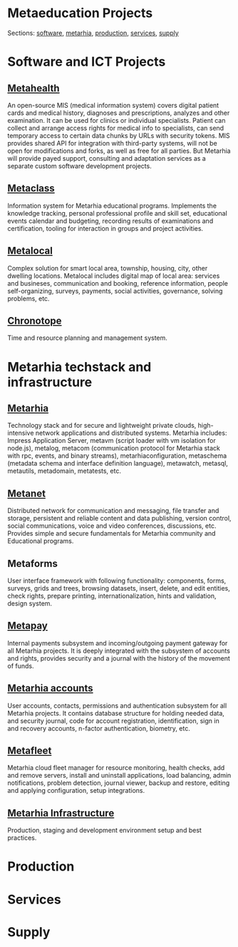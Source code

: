 # Metaeducation Projects

Sections: [software](#software-and-ict-projects),
[metarhia](#metarhia-techstack-and-infrastructure), [production](#production),
[services](#services), [supply](#supply)

# Software and ICT Projects

## [Metahealth](https://github.com/meta-edu/Metahealth)

An open-source MIS (medical information system) covers digital patient cards and
medical history, diagnoses and prescriptions, analyzes and other examination. It
can be used for clinics or individual specialists. Patient can collect and
arrange access rights for medical info to specialists, can send temporary access
to certain data chunks by URLs with security tokens. MIS provides shared API for
integration with third-party systems, will not be open for modifications and
forks, as well as free for all parties. But Metarhia will provide payed support,
consulting and adaptation services as a separate custom software development
projects.

## [Metaclass](https://github.com/meta-edu/Metaclass)

Information system for Metarhia educational programs. Implements the knowledge
tracking, personal professional profile and skill set, educational events
calendar and budgeting, recording results of examinations and certification,
tooling for interaction in groups and project activities.

## [Metalocal](https://github.com/metarhia/Metalocal)

Complex solution for smart local area, township, housing, city, other dwelling
locations. Metalocal includes digital map of local area: services and busineses,
communication and booking, reference information, people self-organizing,
surveys, payments, social activities, governance, solving problems, etc.

## [Chronotope](https://github.com/meta-edu/Chronotope)

Time and resource planning and management system.

# Metarhia techstack and infrastructure

## [Metarhia](https://github.com/metarhia)

Technology stack and for secure and lightweight private clouds, high-intensive
network applications and distributed systems. Metarhia includes: Impress
Application Server, metavm (script loader with vm isolation for node.js),
metalog, metacom (communication protocol for Metarhia stack with rpc, events,
and binary streams), metarhiaconfiguration, metaschema (metadata schema and
interface definition language), metawatch, metasql, metautils, metadomain,
metatests, etc.

## [Metanet](https://github.com/metarhia/Metanet)

Distributed network for communication and messaging, file transfer and storage,
persistent and reliable content and data publishing, version control, social
communications, voice and video conferences, discussions, etc. Provides simple
and secure fundamentals for Metarhia community and Educational programs.

## Metaforms

User interface framework with following functionality: components, forms,
surveys, grids and trees, browsing datasets, insert, delete, and edit entities,
check rights, prepare printing, internationalization, hints and validation,
design system.

## [Metapay](https://github.com/metarhia/Metapay)

Internal payments subsystem and incoming/outgoing payment gateway for all
Metarhia projects. It is deeply integrated with the subsystem of accounts and
rights, provides security and a journal with the history of the movement of
funds.

## [Metarhia accounts](https://github.com/metarhia/Accounts)

User accounts, contacts, permissions and authentication subsystem for all
Metarhia projects. It contains database structure for holding needed data, and
security journal, code for account registration, identification, sign in and
recovery accounts, n-factor authentication, biometry, etc.

## [Metafleet](https://github.com/Metaserverless/Metafleet)

Metarhia cloud fleet manager for resource monitoring, health checks, add and
remove servers, install and uninstall applications, load balancing, admin
notifications, problem detection, journal viewer, backup and restore, editing
and applying configuration, setup integrations.

## [Metarhia Infrastructure](https://github.com/metarhia/Infrastructure)

Production, staging and development environment setup and best practices.

# Production

# Services

# Supply
